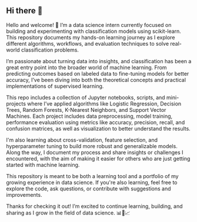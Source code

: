 ## Hi there 👋

Hello and welcome! 👋 I’m a data science intern currently focused on building and experimenting with classification models using scikit-learn. This repository documents my hands-on learning journey as I explore different algorithms, workflows, and evaluation techniques to solve real-world classification problems.

I’m passionate about turning data into insights, and classification has been a great entry point into the broader world of machine learning. From predicting outcomes based on labeled data to fine-tuning models for better accuracy, I’ve been diving into both the theoretical concepts and practical implementations of supervised learning.

This repo includes a collection of Jupyter notebooks, scripts, and mini-projects where I’ve applied algorithms like Logistic Regression, Decision Trees, Random Forests, K-Nearest Neighbors, and Support Vector Machines. Each project includes data preprocessing, model training, performance evaluation using metrics like accuracy, precision, recall, and confusion matrices, as well as visualization to better understand the results.

I'm also learning about cross-validation, feature selection, and hyperparameter tuning to build more robust and generalizable models. Along the way, I document my process and share insights or challenges I encountered, with the aim of making it easier for others who are just getting started with machine learning.

This repository is meant to be both a learning tool and a portfolio of my growing experience in data science. If you're also learning, feel free to explore the code, ask questions, or contribute with suggestions and improvements.

Thanks for checking it out! I’m excited to continue learning, building, and sharing as I grow in the field of data science. 📊🤖📈
